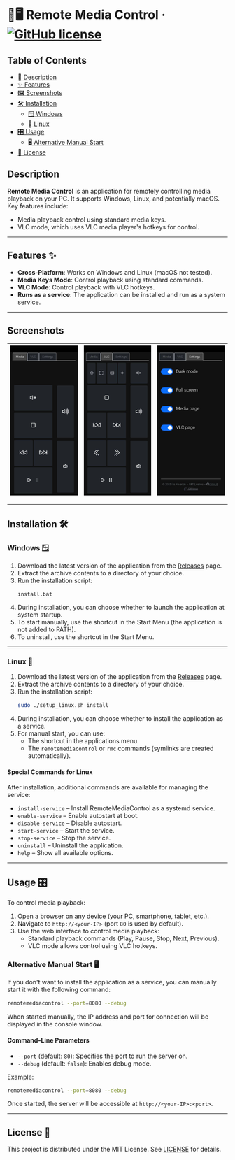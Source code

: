 # 🎵🖥️ Remote Media Control &middot; [![GitHub license](https://img.shields.io/badge/license-MIT-blue.svg)](./LICENSE)

## Table of Contents
- [🎵 Description](#description)
- [✨ Features](#features-✨)
- [🖼️ Screenshots](#screenshots)
- [🛠️ Installation](#installation-🛠️)
  - [🪟 Windows](#windows-🪟)
  - [🐧 Linux](#linux-🐧)
- [🎛️ Usage](#usage-🎛️)
  - [🖥️ Alternative Manual Start](#alternative-manual-start-🖥️)
- [📜 License](#license-📜)

## Description
**Remote Media Control** is an application for remotely controlling media playback on your PC. It supports Windows, Linux, and potentially macOS. Key features include:
- Media playback control using standard media keys.
- VLC mode, which uses VLC media player's hotkeys for control.

---

## Features ✨
- **Cross-Platform**: Works on Windows and Linux (macOS not tested).
- **Media Keys Mode**: Control playback using standard commands.
- **VLC Mode**: Control playback with VLC hotkeys.
- **Runs as a service**: The application can be installed and run as a system service.

---

## Screenshots

| ![Media Playback](./screenshots/media-page.jpg) | ![VLC Mode](./screenshots/vlc-page.jpg) | ![Settings Page](./screenshots/settings-page.jpg) |
|------------------------------------------------|----------------------------------------|-----------------------------------------------|
---

## Installation 🛠️

### Windows 🪟
1. Download the latest version of the application from the [Releases](https://github.com/MatthewAllDev/remote-media-control/releases) page.
2. Extract the archive contents to a directory of your choice.
3. Run the installation script:
   ```batch
   install.bat
   ```
4. During installation, you can choose whether to launch the application at system startup.
5. To start manually, use the shortcut in the Start Menu (the application is not added to PATH).
6. To uninstall, use the shortcut in the Start Menu.

---

### Linux 🐧
1. Download the latest version of the application from the [Releases](https://github.com/MatthewAllDev/remote-media-control/releases) page.
2. Extract the archive contents to a directory of your choice.
3. Run the installation script:
   ```bash
   sudo ./setup_linux.sh install
   ```
4. During installation, you can choose whether to install the application as a service.
5. For manual start, you can use:
   - The shortcut in the applications menu.
   - The `remotemediacontrol` or `rmc` commands (symlinks are created automatically).

#### Special Commands for Linux
After installation, additional commands are available for managing the service:
- `install-service` – Install RemoteMediaControl as a systemd service.
- `enable-service` – Enable autostart at boot.
- `disable-service` – Disable autostart.
- `start-service` – Start the service.
- `stop-service` – Stop the service.
- `uninstall` – Uninstall the application.
- `help` – Show all available options.

---

## Usage 🎛️
To control media playback:
1. Open a browser on any device (your PC, smartphone, tablet, etc.).
2. Navigate to `http://<your-IP>` (port `80` is used by default).
3. Use the web interface to control media playback:
   - Standard playback commands (Play, Pause, Stop, Next, Previous).
   - VLC mode allows control using VLC hotkeys.

### Alternative Manual Start 🖥️
If you don't want to install the application as a service, you can manually start it with the following command:
```bash
remotemediacontrol --port=8080 --debug
```

When started manually, the IP address and port for connection will be displayed in the console window.

#### Command-Line Parameters
- `--port` (default: `80`): Specifies the port to run the server on.
- `--debug` (default: `false`): Enables debug mode.

Example:
```bash
remotemediacontrol --port=8080 --debug
```

Once started, the server will be accessible at `http://<your-IP>:<port>`.

---

## License 📜
This project is distributed under the MIT License. See [LICENSE](./LICENSE) for details.